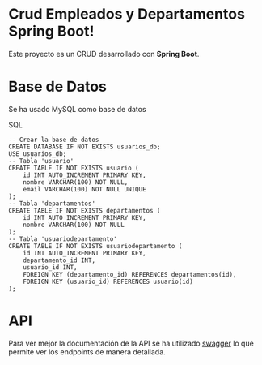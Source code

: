 # Crud Empleados y Departamentos Spring Boot!

Este proyecto es un CRUD desarrollado con **Spring Boot**. 


# Base de Datos

Se ha usado MySQL como base de datos 

SQL

    -- Crear la base de datos
    CREATE DATABASE IF NOT EXISTS usuarios_db;
    USE usuarios_db;
    -- Tabla 'usuario'
    CREATE TABLE IF NOT EXISTS usuario (
	    id INT AUTO_INCREMENT PRIMARY KEY,
	    nombre VARCHAR(100) NOT NULL,
	    email VARCHAR(100) NOT NULL UNIQUE
    );
    -- Tabla 'departamentos'
    CREATE TABLE IF NOT EXISTS departamentos (
        id INT AUTO_INCREMENT PRIMARY KEY,
        nombre VARCHAR(100) NOT NULL
    );
    -- Tabla 'usuariodepartamento'
    CREATE TABLE IF NOT EXISTS usuariodepartamento (
	    id INT AUTO_INCREMENT PRIMARY KEY,
	    departamento_id INT,
	    usuario_id INT,
	    FOREIGN KEY (departamento_id) REFERENCES departamentos(id),
	    FOREIGN KEY (usuario_id) REFERENCES usuario(id)
    );


# API

Para ver mejor la documentación de la API se ha utilizado [swagger](https://swagger.io/docs/) lo que permite ver los endpoints de manera detallada.
